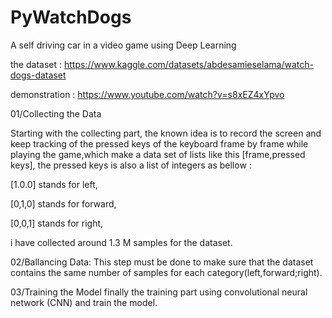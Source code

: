 # PyWatchDogs
A self driving car in a video game using Deep Learning

the dataset : https://www.kaggle.com/datasets/abdesamieselama/watch-dogs-dataset

demonstration : https://www.youtube.com/watch?v=s8xEZ4xYpvo

01/Collecting the Data

  Starting with the collecting part, the known idea is to record the screen and keep tracking of the pressed keys of the keyboard frame by frame while playing the game,which make a data set of lists like this [frame,pressed keys], the pressed keys is also a list of integers as bellow : 
  
[1.0.0] stands for left,

[0,1,0] stands for forward,

[0,0,1] stands for right,


i have collected around 1.3 M samples for the dataset.

02/Ballancing Data:
  This step must be done to make sure that the dataset contains the same number of samples for each category(left,forward;right).

03/Training the Model
finally the training part using convolutional neural network (CNN) and train the model.
